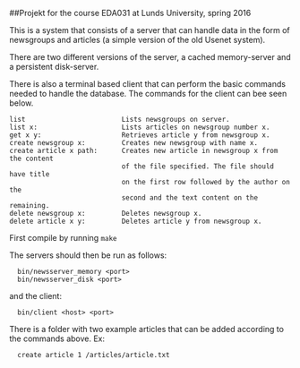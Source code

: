 ##Projekt for the course EDA031 at Lunds University, spring 2016

This is a system that consists of a server that can handle data in the form of
newsgroups and articles (a simple version of the old Usenet system).

There are two different versions of the server, a cached memory-server and a
persistent disk-server.

There is also a terminal based client that can perform the basic commands
needed to handle the database. The commands for the client can bee seen below.
```
list						Lists newsgroups on server.
list x:						Lists articles on newsgroup number x.
get x y:					Retrieves article y from newsgroup x.
create newsgroup x:			Creates new newsgroup with name x.
create article x path:		Creates new article in newsgroup x from the content
							of the file specified. The file should have title
							on the first row followed by the author on the
							second and the text content on the remaining.
delete newsgroup x:			Deletes newsgroup x.
delete article x y:			Deletes article y from newsgroup x.
```
First compile by running `make`

The servers should then be run as follows:
```
  bin/newsserver_memory <port>
  bin/newsserver_disk <port>
```
and the client:
```
  bin/client <host> <port>
```
There is a folder with two example articles that can be added according to the
commands above. Ex:
```
  create article 1 /articles/article.txt
```
